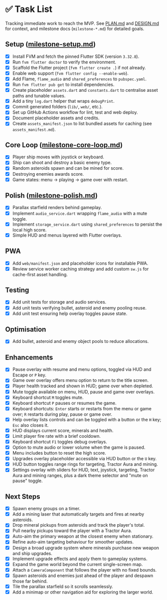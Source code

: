# ✅ Task List

Tracking immediate work to reach the MVP. See [PLAN.md](PLAN.md) and [DESIGN.md](DESIGN.md)
for context, and milestone docs (`milestone-*.md`) for detailed goals.

## Setup ([milestone-setup.md](milestone-setup.md))

- [x] Install FVM and fetch the pinned Flutter SDK (version `3.32.8`).
- [x] Run `fvm flutter doctor` to verify the environment.
- [x] Scaffold the Flutter project (`fvm flutter create .`) if not already.
- [x] Enable web support (`fvm flutter config --enable-web`).
- [x] Add Flame, `flame_audio` and `shared_preferences` to `pubspec.yaml`.
- [x] Run `fvm flutter pub get` to install dependencies.
- [x] Create placeholder `assets.dart` and `constants.dart` to centralise asset
  paths and tunable values.
- [x] Add a tiny `log.dart` helper that wraps `debugPrint`.
- [x] Commit generated folders (`lib/`, `web/`, etc.).
- [x] Set up GitHub Actions workflow for lint, test and web deploy.
- [x] Document placeholder assets and credits.
- [x] Create `assets_manifest.json` to list bundled assets for caching
  (see `assets_manifest.md`).

## Core Loop ([milestone-core-loop.md](milestone-core-loop.md))

- [x] Player ship moves with joystick or keyboard.
- [x] Ship can shoot and destroy a basic enemy type.
- [x] Random asteroids spawn and can be mined for score.
- [x] Destroying enemies awards score.
- [x] Game states: menu → playing → game over with restart.

## Polish ([milestone-polish.md](milestone-polish.md))

- [x] Parallax starfield renders behind gameplay.
- [x] Implement `audio_service.dart` wrapping `flame_audio` with a
      mute toggle.
- [x] Implement `storage_service.dart` using `shared_preferences`
      to persist the local high score.
- [x] Simple HUD and menus layered with Flutter overlays.

## PWA

- [x] Add `web/manifest.json` and placeholder icons for installable PWA.
- [x] Review service worker caching strategy and add custom `sw.js` for
      cache-first asset handling.

## Testing

- [x] Add unit tests for storage and audio services.
- [x] Add unit tests verifying bullet, asteroid and enemy pooling reuse.
- [x] Add unit test ensuring help overlay toggles pause state.

## Optimisation

- [x] Add bullet, asteroid and enemy object pools to reduce allocations.

## Enhancements

- [x] Pause overlay with resume and menu options, toggled via HUD and Escape or
      `P` key.
- [x] Game over overlay offers menu option to return to the title screen.
- [x] Player health tracked and shown in HUD; game over when depleted.
- [x] Mute toggle available on menu, HUD, pause and game over overlays.
- [x] Keyboard shortcut `M` toggles mute.
- [x] Keyboard shortcut `P` pauses or resumes the game.
- [x] Keyboard shortcuts: `Enter` starts or restarts from the menu or game over;
      `R` restarts during play, pause or game over.
- [x] Help overlay lists controls and can be toggled with a button or the `H` key;
      `Esc` also closes it.
- [x] HUD displays current score, minerals and health.
- [x] Limit player fire rate with a brief cooldown.
- [x] Keyboard shortcut `F1` toggles debug overlays.
- [x] Option to mute audio or lower volume when the game is paused.
- [x] Menu includes button to reset the high score.
- [x] Upgrades overlay placeholder accessible via HUD button or the `U` key.
- [x] HUD button toggles range rings for targeting, Tractor Aura and mining.
- [x] Settings overlay with sliders for HUD, text, joystick, targeting,
      Tractor Aura and mining ranges, plus a dark theme selector and
      "mute on pause" toggle.

## Next Steps

- [x] Spawn enemy groups on a timer.
- [x] Add a mining laser that automatically targets and fires at nearby
      asteroids.
- [x] Drop mineral pickups from asteroids and track the player's total.
- [x] Pull nearby pickups toward the player with a Tractor Aura.
- [x] Auto-aim the primary weapon at the closest enemy when stationary.
- [x] Refine auto-aim targeting behaviour for smoother updates.
- [x] Design a broad upgrade system where minerals purchase new weapon and ship
      upgrades.
- [x] Implement upgrade effects and apply them to gameplay systems.
- [x] Expand the game world beyond the current single-screen map.
- [x] Attach a `CameraComponent` that follows the player with no fixed bounds.
- [x] Spawn asteroids and enemies just ahead of the player and despawn those
      far behind.
- [x] Tile the parallax starfield so it scrolls seamlessly.
- [x] Add a minimap or other navigation aid for exploring the larger world.
